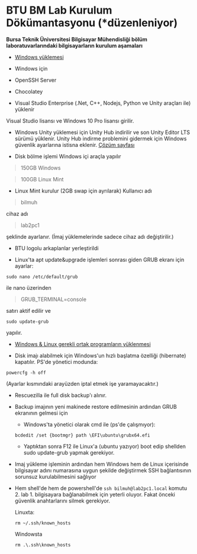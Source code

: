 
# BTU BM Lab Kurulum Dökümantasyonu (\*düzenleniyor)
**Bursa Teknik Üniversitesi Bilgisayar Mühendisliği bölüm laboratuvarlarındaki bilgisayarların kurulum aşamaları**

- [Windows yüklemesi](WindowsYuklemesi.md)

- Windows için
- OpenSSH Server
- Chocolatey
- Visual Studio Enterprise (.Net, C++, Nodejs, Python ve Unity araçları ile)
yüklenir

Visual Studio lisansı ve Windows 10 Pro lisansı girilir.

-  Windows Unity yüklemesi için Unity Hub indirilir ve son Unity Editor LTS sürümü yüklenir. Unity Hub indirme problemini gidermek için Windows güvenlik ayarlarına istisna eklenir. [Çözüm sayfası](https://forum.unity.com/threads/unity-hub-not-installing-the-editor-on-windows-10.724400/#post-5169140)

- Disk bölme işlemi Windows içi araçla yapılır

 > 150GB Windows

 > 100GB Linux Mint

- Linux Mint kurulur (2GB swap için ayrılarak) Kullanıcı adı

> bilmuh

cihaz adı

> lab2pc1

şeklinde ayarlanır. (İmaj yüklemelerinde sadece cihaz adı değiştirilir.)

- BTU logolu arkaplanlar yerleştirildi

- Linux'ta apt update&upgrade işlemleri sonrası giden GRUB ekranı için ayarlar:
 ```
 sudo nano /etc/default/grub
 ```
 ile nano üzerinden
> GRUB_TERMINAL=console

 satırı aktif edilir ve
 ```
 sudo update-grub
 ```
 yapılır.

-  [Windows & Linux gerekli ortak programların yüklenmesi](OrtakProgramlar.md)

- Disk imajı alabilmek için Windows'un hızlı başlatma özelliği
 (hibernate) kapatılır. PS'de yönetici modunda:
 ```
 powercfg -h off
 ```
 (Ayarlar kısmındaki arayüzden iptal etmek işe yaramayacaktır.)

- Rescuezilla ile full disk backup'ı alınır.

- Backup imajının yeni makinede restore edilmesinin ardından GRUB
   ekranının gelmesi için
   
	- Windows'ta yönetici olarak cmd ile (ps'de çalışmıyor):

	```
	bcdedit /set {bootmgr} path \EFI\ubuntu\grubx64.efi
	```

	- Yaptıktan sonra F12 ile Linux'a (ubuntu yazıyor) boot edip shellden    sudo update-grub yapmak gerekiyor.

   
- Imaj yükleme işleminin ardından hem Windows hem de Linux içerisinde
 bilgisayar adını numarasına uygun şekilde değiştirmek SSH
 bağlantısının sorunsuz kurulabilmesini sağlıyor
- Hem shell'de hem de powershell'de ```ssh bilmuh@lab2pc1.local``` komutu 2.
 lab 1. bilgisayara bağlanabilmek için yeterli oluyor. Fakat önceki
 güvenlik anahtarlarını silmek gerekiyor.
   
	Linuxta:

	```
	rm ~/.ssh/known_hosts
	```

	Windowsta

	```
	rm .\.ssh\known_hosts
	```

   


